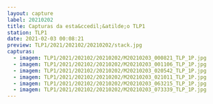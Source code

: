 ```yaml
---
layout: capture
label: 20210202
title: Capturas da esta&ccedil;&atilde;o TLP1
station: TLP1
date: 2021-02-03 00:08:21
preview: TLP1/2021/202102/20210202/stack.jpg
capturas:
  - imagem: TLP1/2021/202102/20210202/M20210203_000821_TLP_1P.jpg
  - imagem: TLP1/2021/202102/20210202/M20210203_001106_TLP_1P.jpg
  - imagem: TLP1/2021/202102/20210202/M20210203_020542_TLP_1P.jpg
  - imagem: TLP1/2021/202102/20210202/M20210203_021011_TLP_1P.jpg
  - imagem: TLP1/2021/202102/20210202/M20210203_063215_TLP_1P.jpg
  - imagem: TLP1/2021/202102/20210202/M20210203_073339_TLP_1P.jpg
---
```

